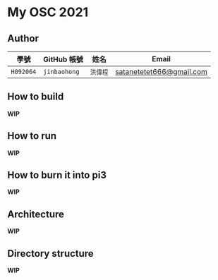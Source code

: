 # My OSC 2021

## Author

| 學號 | GitHub 帳號 | 姓名 | Email |
| --- | ----------- | --- | --- |
|`H092064`| `jinbaohong` | `洪偉程` | satanetetet666@gmail.com |

## How to build

**WIP**

## How to run

**WIP**

## How to burn it into pi3

**WIP**

## Architecture

**WIP**

## Directory structure

**WIP**
